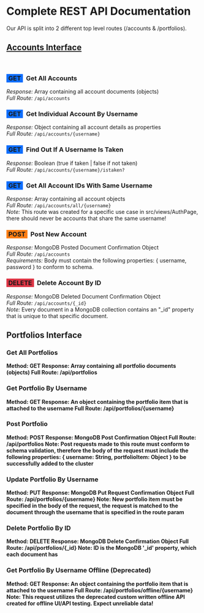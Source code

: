 # Complete REST API Documentation

Our API is split into 2 different top level routes (/accounts & /portfolios).

## <span style="text-decoration: underline;">Accounts Interface<span>

<br>

### <b><span style="background-color: #0d6efd; padding: 1px 5px 1px 5px; margin-right: 8px;">GET</span>Get All Accounts</b>
<i>Response:</i> Array containing all account documents (objects)
<br>
<i>Full Route:</i> ```/api/accounts```

### <b><span style="background-color: #0d6efd; padding: 1px 5px 1px 5px; margin-right: 8px;">GET</span>Get Individual Account By Username</b>
<i>Response:</i> Object containing all account details as properties
<br>
<i>Full Route:</i> ```/api/accounts/{username}```

### <b><span style="background-color: #0d6efd; padding: 1px 5px 1px 5px; margin-right: 8px;">GET</span>Find Out If A Username Is Taken</b>
<i>Response:</i> Boolean (true if taken | false if not taken)
<br>
<i>Full Route:</i> ```/api/accounts/{username}/istaken?```

### <b><span style="background-color: #0d6efd; padding: 1px 5px 1px 5px; margin-right: 8px;">GET</span>Get All Account IDs With Same Username</b>
<i>Response:</i> Array containing all account objects
<br>
<i>Full Route:</i> ```/api/accounts/all/{username}```
<br>
<i>Note:</i> This route was created for a specific use case in src/views/AuthPage, there should never be accounts that share the same username!

### <b><span style="background-color: #fd7e14; padding: 1px 5px 1px 5px; margin-right: 8px;">POST</span>Post New Account</b>
<i>Response:</i> MongoDB Posted Document Confirmation Object
<br>
<i>Full Route:</i> ```/api/accounts```
<br>
<i>Requirements:</i> Body must contain the following properties: { username, password } to conform to schema.

### <b><span style="background-color: #dc3545; padding: 1px 5px 1px 5px; margin-right: 8px;">DELETE</span>Delete Account By ID</b>
<i>Response:</i> MongoDB Deleted Document Confirmation Object
<br>
<i>Full Route:</i> ```/api/accounts/{_id}```
<br>
<i>Note:</i> Every document in a MongoDB collection contains an "_id" property that is unique to that specific document.

## Portfolios Interface

### <b>Get All Portfolios
Method: GET
Response: Array containing all portfolio documents (objects)
Full Route: /api/portfolios

### <b>Get Portfolio By Username
Method: GET
Response: An object containing the portfolio item that is attached to the username
Full Route: /api/portfolios/{username}

### <b>Post Portfolio
Method: POST
Response: MongoDB Post Confirmation Object
Full Route: /api/portfolios
Note: Post requests made to this route must conform to schema validation, therefore the body of the request must include the following properties: { username: String, portfolioItem: Object } to be successfully added to the cluster

### <b>Update Portfolio By Username
Method: PUT
Response: MongoDB Put Request Confirmation Object
Full Route: /api/portfolios/{username}
Note: New portfolio item must be specified in the body of the request, the request is matched to the document through the username that is specified in the route param

### <b>Delete Portfolio By ID
Method: DELETE
Response: MongoDB Delete Confirmation Object
Full Route: /api/portfolios/{_id}
Note: ID is the MongoDB '_id' property, which each document has

### <b>Get Portfolio By Username Offline (Deprecated)
Method: GET
Response: An object containing the portfolio item that is attached to the username
Full Route: /api/portfolios/offline/{username}
Note: This request utilizes the deprecated custom written offline API created for offline UI/API testing. Expect unreliable data!




